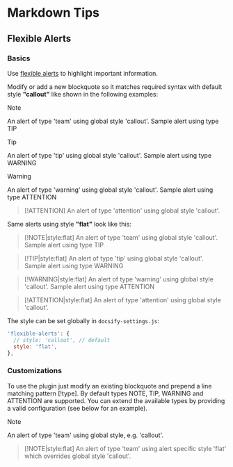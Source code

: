 # Markdown Tips

## Flexible Alerts

### Basics

Use [flexible alerts](https://github.com/fzankl/docsify-plugin-flexible-alerts) to highlight important information.

Modify or add a new blockquote so it matches required syntax with default style **"callout"** like shown in the following examples:

> [!NOTE]
> An alert of type 'team' using global style 'callout'.
> Sample alert using type TIP

> [!TIP]
> An alert of type 'tip' using global style 'callout'.
> Sample alert using type WARNING

> [!WARNING]
> An alert of type 'warning' using global style 'callout'.
> Sample alert using type ATTENTION

> [!ATTENTION]
> An alert of type 'attention' using global style 'callout'.

Same alerts using style **"flat"** look like this:

> [!NOTE|style:flat]
> An alert of type 'team' using global style 'callout'.
> Sample alert using type TIP

> [!TIP|style:flat]
> An alert of type 'tip' using global style 'callout'.
> Sample alert using type WARNING

> [!WARNING|style:flat]
> An alert of type 'warning' using global style 'callout'.
> Sample alert using type ATTENTION

> [!ATTENTION|style:flat]
> An alert of type 'attention' using global style 'callout'.

The style can be set globally in `docsify-settings.js`:

```js
'flexible-alerts': {
  // style: 'callout', // default
  style: 'flat',
},
```

### Customizations

To use the plugin just modify an existing blockquote and prepend a line matching pattern [!type]. By default types NOTE, TIP, WARNING and ATTENTION are supported. You can extend the available types by providing a valid configuration (see below for an example).

> [!NOTE]
> An alert of type 'team' using global style, e.g. 'callout'.

> [!NOTE|style:flat]
> An alert of type 'team' using alert specific style 'flat' which overrides global style 'callout'.
